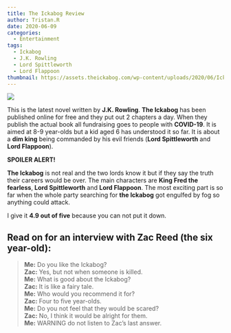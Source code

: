 ```yaml
---
title: The Ickabog Review
author: Tristan.R
date: 2020-06-09
categories:
  - Entertainment
tags:
  - Ickabog
  - J.K. Rowling
  - Lord Spittleworth
  - Lord Flappoon
thumbnail: https://assets.theickabog.com/wp-content/uploads/2020/06/Ickabog_RUS-CHI_878x586_hero2.jpg
---
```


![](https://assets.theickabog.com/wp-content/uploads/2020/06/Ickabog_RUS-CHI_878x586_hero2.jpg)

This is the latest novel written by **J.K. Rowling**. **The Ickabog** has been published online for free and they put out 2 chapters a day. When they publish the actual book all fundraising goes to people with **COVID-19**. It is aimed at 8-9 year-olds but a kid aged 6 has understood it so far. It is about a **dim king** being commanded by his evil friends (**Lord Spittleworth** and **Lord Flappoon**). 

**SPOILER ALERT!** 

**The Ickabog** is not real and the two lords know it but if they say the truth their careers would be over. The main characters are **King Fred the fearless**, **Lord Spittleworth** and **Lord Flappoon**. The most exciting part is so far when the whole party searching for **the Ickabog** got engulfed by fog so anything could attack. 

I give it **4.9 out of five** because you can not put it down.

## Read on for an interview with Zac Reed (the six year-old):

> **Me:** Do you like the Ickabog?    
> **Zac:** Yes, but not when someone is killed.    
> **Me:** What is good about the Ickabog?    
> **Zac:** It is like a fairy tale.    
> **Me:** Who would you recommend it for?    
> **Zac:** Four to five year-olds.    
> **Me:** Do you not feel that they would be scared?    
> **Zac:** No, I think it would be alright for them.    
> **Me:** WARNING do not listen to Zac’s last answer.

<br>
<br>

